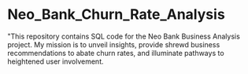 # Neo_Bank_Churn_Rate_Analysis
"This repository contains SQL code for the Neo Bank Business Analysis project. My mission is to unveil insights, provide shrewd business recommendations to abate churn rates, and illuminate pathways to heightened user involvement.


